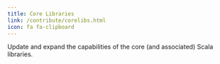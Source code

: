 ```yaml
---
title: Core Libraries
link: /contribute/corelibs.html
icon: fa fa-clipboard
---
```

Update and expand the capabilities of the core (and associated) Scala libraries.
